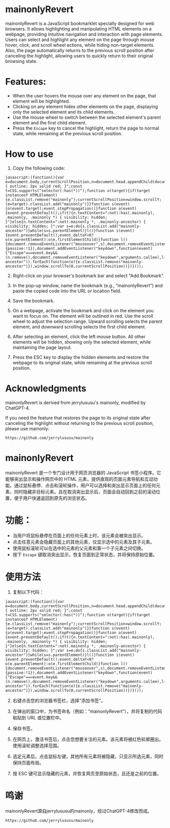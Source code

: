 # mainonlyRevert
mainonlyRevert is a JavaScript bookmarklet specially designed for web browsers. It allows highlighting and manipulating HTML elements on a webpage, providing intuitive navigation and interaction with page elements. Users can select and highlight any element on the page through mouse hover, click, and scroll wheel actions, while hiding non-target elements. Also, the page automatically returns to the previous scroll position after canceling the highlight, allowing users to quickly return to their original browsing state.

# Features:
   - When the user hovers the mouse over any element on the page, that element will be highlighted.
   - Clicking on any element hides other elements on the page, displaying only the selected element and its child elements.
   - Use the mouse wheel to switch between the selected element's parent element and the first child element.
   - Press the `Escape` key to cancel the highlight, return the page to normal state, while remaining at the previous scroll position.

# How to use
1. Copy the following code:
```
javascript:(function(){var e=document.body,currentScrollPosition,n=document.head.appendChild(document.createElement("style"));n.textContent=".mainonly { outline: 2px solid red; }";const t=CSS.supports("selector(:has(*))");function o(target){if(target instanceof HTMLElement){e.classList.remove("mainonly");currentScrollPosition=window.scrollY;(e=target).classList.add("mainonly")}}function s(event){o(event.target);event.stopPropagation()}function a(event){event.preventDefault();if(t){n.textContent=":not(:has(.mainonly), .mainonly, .mainonly *) { visibility: hidden; }"}else{n.textContent=":not(.mainonly *, .mainonly-ancestor) { visibility: hidden; }";var s=e;do{s.classList.add("mainonly-ancestor")}while(s=s.parentElement)}l()}function i(event){event.preventDefault();event.deltaY<0?o(e.parentElement):o(e.firstElementChild)}function l(){document.removeEventListener("mouseover",s),document.removeEventListener("click",a),document.removeEventListener("wheel",i)}document.addEventListener("mouseover",s),document.addEventListener("click",a),document.addEventListener("wheel",i,{passive:!1}),document.addEventListener("keydown",function(event){"Escape"===event.key&&(n.remove(),document.removeEventListener("keydown",arguments.callee),l(),e.classList.remove("mainonly"),!t&&Array.from(document.getElementsByClassName("mainonly-ancestor")).forEach(function(e){e.classList.remove("mainonly-ancestor")}),window.scrollTo(0,currentScrollPosition))})}());
```
2. Right-click on your browser's bookmark bar and select "Add Bookmark".

3. In the pop-up window, name the bookmark (e.g., “mainonlyRevert”) and paste the copied code into the URL or location field.

4. Save the bookmark.

5. On a webpage, activate the bookmark and click on the element you want to focus on. The element will be outlined in red. Use the scroll wheel to adjust the selection range. Upward scrolling selects the parent element, and downward scrolling selects the first child element.

6. After selecting an element, click the left mouse button. All other elements will be hidden, showing only the selected element, while maintaining the page layout.

7. Press the ESC key to display the hidden elements and restore the webpage to its original state, while remaining at the previous scroll position.

# Acknowledgments
mainonlyRevert is derived from jerrylususu's mainonly, modified by ChatGPT-4.

If you need the feature that restores the page to its original state after canceling the highlight without returning to the previous scroll position, please use mainonly:
```
https://github.com/jerrylususu/mainonly
```
# mainonlyRevert
mainonlyRevert 是一个专门设计用于网页浏览器的 JavaScript 书签小程序。它能够突出显示和操作网页中的 HTML 元素，提供直观的页面元素导航和互动功能。通过鼠标悬停、点击和滚轮操作，用户可以选择和突出显示页面上的任何元素，同时隐藏非目标元素。且在取消突出显示后，页面会自动回到之前的滚动位置，便于用户快速返回到原先的浏览状态。

# 功能：
   - 当用户将鼠标悬停在页面上的任何元素上时，该元素会被突出显示。
   - 点击任意元素会隐藏页面上的其他元素，仅显示选中的元素及其子元素。
   - 使用鼠标滚轮可以在选中的元素的父元素和第一个子元素之间切换。
   - 按下 `Escape` 键取消突出显示，恢复页面到正常状态，并将保持原始位置。

# 使用方法
1. 复制以下代码：
```
javascript:(function(){var e=document.body,currentScrollPosition,n=document.head.appendChild(document.createElement("style"));n.textContent=".mainonly { outline: 2px solid red; }";const t=CSS.supports("selector(:has(*))");function o(target){if(target instanceof HTMLElement){e.classList.remove("mainonly");currentScrollPosition=window.scrollY;(e=target).classList.add("mainonly")}}function s(event){o(event.target);event.stopPropagation()}function a(event){event.preventDefault();if(t){n.textContent=":not(:has(.mainonly), .mainonly, .mainonly *) { visibility: hidden; }"}else{n.textContent=":not(.mainonly *, .mainonly-ancestor) { visibility: hidden; }";var s=e;do{s.classList.add("mainonly-ancestor")}while(s=s.parentElement)}l()}function i(event){event.preventDefault();event.deltaY<0?o(e.parentElement):o(e.firstElementChild)}function l(){document.removeEventListener("mouseover",s),document.removeEventListener("click",a),document.removeEventListener("wheel",i)}document.addEventListener("mouseover",s),document.addEventListener("click",a),document.addEventListener("wheel",i,{passive:!1}),document.addEventListener("keydown",function(event){"Escape"===event.key&&(n.remove(),document.removeEventListener("keydown",arguments.callee),l(),e.classList.remove("mainonly"),!t&&Array.from(document.getElementsByClassName("mainonly-ancestor")).forEach(function(e){e.classList.remove("mainonly-ancestor")}),window.scrollTo(0,currentScrollPosition))})}());
```
2. 右键点击您的浏览器书签栏，选择“添加书签”。

3. 在弹出的窗口中，为书签命名（例如：“mainonlyRevert”），并将复制的代码粘贴到 URL 或位置栏中。

4. 保存书签。

5. 在网页上，激活书签后，点击您想要关注的元素。该元素将被红色轮廓圈出。使用滚轮调整选择范围。

6. 选定元素后，点击鼠标左键，其他所有元素将被隐藏，只显示所选元素，同时保持页面布局。

7. 按 ESC 键可显示隐藏的元素，并恢复网页至原始状态，且还是之前的位置。

# 鸣谢
mainonlyRevert源自jerrylususu的mainonly，经过ChatGPT-4修改而成。
```
https://github.com/jerrylususu/mainonly
```

